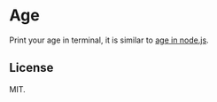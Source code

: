 # Age

Print your age in terminal, it is similar to [age in node.js](https://github.com/egoist/age).

## License

MIT.

